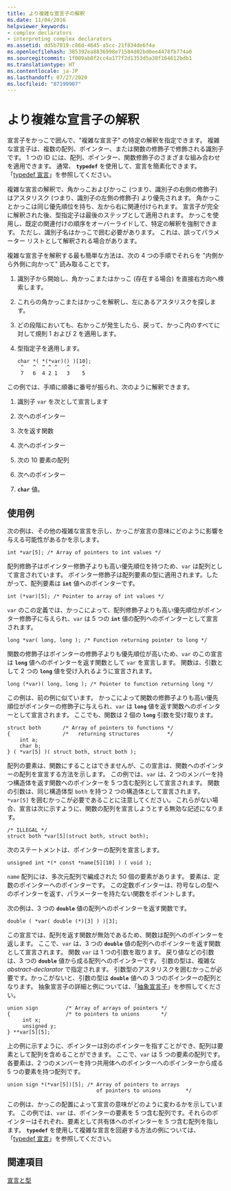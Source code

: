 ```yaml
---
title: より複雑な宣言子の解釈
ms.date: 11/04/2016
helpviewer_keywords:
- complex declarators
- interpreting complex declarators
ms.assetid: dd5b7019-c86d-4645-a5cc-21f834de6f4a
ms.openlocfilehash: 385392ea8836998e71584d02bd0ee4478fb774a0
ms.sourcegitcommit: 1f009ab0f2cc4a177f2d1353d5a38f164612bdb1
ms.translationtype: HT
ms.contentlocale: ja-JP
ms.lasthandoff: 07/27/2020
ms.locfileid: "87199907"
---
```

# <a name="interpreting-more-complex-declarators"></a>より複雑な宣言子の解釈

宣言子をかっこで囲んで、"複雑な宣言子" の特定の解釈を指定できます。 複雑な宣言子は、複数の配列、ポインター、または関数の修飾子で修飾される識別子です。 1 つの ID には、配列、ポインター、関数修飾子のさまざまな組み合わせを適用できます。 通常、 **`typedef`** を使用して、宣言を簡素化できます。 「[typedef 宣言](../c-language/typedef-declarations.md)」を参照してください。

複雑な宣言の解釈で、角かっこおよびかっこ (つまり、識別子の右側の修飾子) はアスタリスク (つまり、識別子の左側の修飾子) より優先されます。 角かっことかっこは同じ優先順位を持ち、左から右に関連付けられます。 宣言子が完全に解釈された後、型指定子は最後のステップとして適用されます。 かっこを使用し、既定の関連付けの順序をオーバーライドして、特定の解釈を強制できます。 ただし、識別子名はかっこで囲む必要があります。 これは、誤ってパラメーター リストとして解釈される場合があります。

複雑な宣言子を解釈する最も簡単な方法は、次の 4 つの手順でそれらを "内側から外側に向かって" 読み取ることです。

1. 識別子から開始し、角かっこまたはかっこ (存在する場合) を直接右方向へ検索します。

1. これらの角かっこまたはかっこを解釈し、左にあるアスタリスクを探します。

1. どの段階においても、右かっこが発生したら、戻って、かっこ内のすべてに対して規則 1 および 2 を適用します。

1. 型指定子を適用します。

    ```
    char *( *(*var)() )[10];
     ^   ^  ^ ^ ^   ^    ^
     7   6  4 2 1   3    5
    ```

この例では、手順に順番に番号が振られ、次のように解釈できます。

1. 識別子 `var` を次として宣言します

1. 次へのポインター

1. 次を返す関数

1. 次へのポインター

1. 次の 10 要素の配列

1. 次へのポインター

1. **`char`** 値。

## <a name="examples"></a>使用例

次の例は、その他の複雑な宣言を示し、かっこが宣言の意味にどのように影響を与える可能性があるかを示します。

```
int *var[5]; /* Array of pointers to int values */
```

配列修飾子はポインター修飾子よりも高い優先順位を持つため、`var` は配列として宣言されています。 ポインター修飾子は配列要素の型に適用されます。したがって、配列要素は **`int`** 値へのポインターです。

```
int (*var)[5]; /* Pointer to array of int values */
```

`var` のこの定義では、かっこによって、配列修飾子よりも高い優先順位がポインター修飾子に与えられ、`var` は 5 つの **`int`** 値の配列へのポインターとして宣言されます。

```
long *var( long, long ); /* Function returning pointer to long */
```

関数の修飾子はポインターの修飾子よりも優先順位が高いため、`var` のこの宣言は **`long`** 値へのポインターを返す関数として `var` を宣言します。 関数は、引数として 2 つの **`long`** 値を受け入れるように宣言されます。

```
long (*var)( long, long ); /* Pointer to function returning long */
```

この例は、前の例に似ています。 かっこによって関数の修飾子よりも高い優先順位がポインターの修飾子に与えられ、`var` は **`long`** 値を返す関数へのポインターとして宣言されます。 ここでも、関数は 2 個の **`long`** 引数を受け取ります。

```
struct both       /* Array of pointers to functions */
{                 /*   returning structures         */
    int a;
    char b;
} ( *var[5] )( struct both, struct both );
```

配列の要素は、関数にすることはできませんが、この宣言は、関数へのポインターの配列を宣言する方法を示します。 この例では、`var` は、2 つのメンバーを持つ構造体を返す関数へのポインターを 5 つ含む配列として宣言されます。 関数の引数は、同じ構造体型 `both` を持つ 2 つの構造体として宣言されます。 `*var[5]` を囲むかっこが必要であることに注意してください。 これらがない場合、宣言は次に示すように、関数の配列を宣言しようとする無効な記述になります。

```
/* ILLEGAL */
struct both *var[5](struct both, struct both);
```

次のステートメントは、ポインターの配列を宣言します。

```
unsigned int *(* const *name[5][10] ) ( void );
```

`name` 配列には、多次元配列で編成された 50 個の要素があります。 要素は、定数のポインターへのポインターです。 この定数ポインターは、符号なしの型へのポインターを返す、パラメーターを持たない関数をポイントします。

次の例は、3 つの **`double`** 値の配列へのポインターを返す関数です。

```
double ( *var( double (*)[3] ) )[3];
```

この宣言では、配列を返す関数が無効であるため、関数は配列へのポインターを返します。 ここで、`var` は、3 つの **`double`** 値の配列へのポインターを返す関数として宣言されます。 関数 `var` は 1 つの引数を取ります。 戻り値などの引数は、3 つの **`double`** 値から成る配列へのポインターです。 引数の型は、複雑な *abstract-declarator* で指定されます。 引数型のアスタリスクを囲むかっこが必要です。かっこがないと、引数の型は **`double`** 値への 3 つのポインターの配列となります。 抽象宣言子の詳細と例については、「[抽象宣言子](../c-language/c-abstract-declarators.md)」を参照してください。

```
union sign         /* Array of arrays of pointers */
{                  /* to pointers to unions       */
     int x;
     unsigned y;
} **var[5][5];
```

上の例に示すように、ポインターは別のポインターを指すことができ、配列は要素として配列を含めることができます。 ここで、`var` は 5 つの要素の配列です。 各要素は、2 つのメンバーを持つ共用体へのポインターへのポインターから成る 5 つの要素を持つ配列です。

```
union sign *(*var[5])[5]; /* Array of pointers to arrays
                             of pointers to unions        */
```

この例は、かっこの配置によって宣言の意味がどのように変わるかを示しています。 この例では、`var` は、ポインターの要素を 5 つ含む配列です。それらのポインターはそれぞれ、要素として共有体へのポインターを 5 つ含む配列を指します。 **`typedef`** を使用して複雑な宣言を回避する方法の例については、「[typedef 宣言](../c-language/typedef-declarations.md)」を参照してください。

## <a name="see-also"></a>関連項目

[宣言と型](../c-language/declarations-and-types.md)
